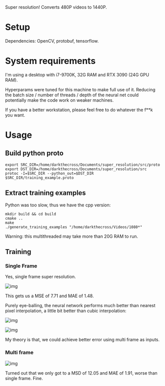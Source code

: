 Super resolution! Converts 480P videos to 1440P.

# Setup

Dependencies: OpenCV, protobuf, tensorflow.

# System requirements

I'm using a desktop with i7-9700K, 32G RAM and RTX 3090 (24G GPU RAM).

Hyperparams were tuned for this machine to make full use of it. Reducing the batch size / number of threads / depth of the neural net could potentially make the code work on weaker machines. 

If you have a better workstation, please feel free to do whatever the f**k you want. 

# Usage

## Build python proto

```
export SRC_DIR=/home/darkthecross/Documents/super_resolution/src/proto
export DST_DIR=/home/darkthecross/Documents/super_resolution/src
protoc -I=$SRC_DIR --python_out=$DST_DIR $SRC_DIR/training_example.proto
```
## Extract training examples

Python was too slow, thus we have the cpp version:

```
mkdir build && cd build
cmake ..
make
./generate_training_examples "/home/darkthecross/Videos/1080*"
```

Warning: this multithreaded may take more than 20G RAM to run.

## Training

### Single Frame

Yes, single frame super resolution.

![img](imgs/edsr.png)

This gets us a MSE of 7.71 and MAE of 1.48. 

Purely eye-balling, the neural network performs much better than nearest pixel interpolation, a little bit better than cubic interpolation:

![img](imgs/eval_1.png)

![img](imgs/eval_2.png)

My theory is that, we could achieve better error using multi frame as inputs.

### Multi frame

![img](imgs/edsr_multi.png)

Turned out that we only got to a MSD of 12.05 and MAE of 1.91, worse than single frame. Fine.